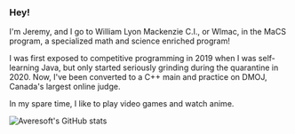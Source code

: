 ### Hey! 

I'm Jeremy, and I go to William Lyon Mackenzie C.I., or Wlmac, in the MaCS program, a specialized math and science enriched program! 

I was first exposed to competitive programming in 2019 when I was self-learning Java, but only started seriously grinding during the quarantine in 2020. Now, I've been converted to a C++ main and practice on DMOJ, Canada's largest online judge. 

In my spare time, I like to play video games and watch anime.

![Averesoft's GitHub stats](https://github-readme-stats.vercel.app/api?username=Averesoft&show_icons=true&theme=algolia)
